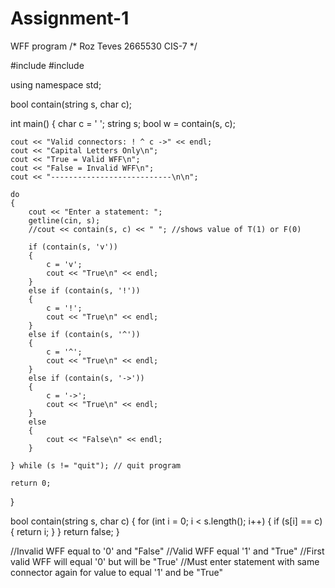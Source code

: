 # Assignment-1
WFF program
/*
Roz Teves
2665530
CIS-7
*/

#include <iostream>
#include <string>

using namespace std;

bool contain(string s, char c);

int main()
{
	char c = ' ';
	string s;
	bool w = contain(s, c);

	cout << "Valid connectors: ! ^ c ->" << endl;
	cout << "Capital Letters Only\n";
	cout << "True = Valid WFF\n";
	cout << "False = Invalid WFF\n";
	cout << "---------------------------\n\n";

	do
	{
		cout << "Enter a statement: ";
		getline(cin, s);
		//cout << contain(s, c) << " "; //shows value of T(1) or F(0)

		if (contain(s, 'v'))
		{
			c = 'v';
			cout << "True\n" << endl;
		}
		else if (contain(s, '!'))
		{
			c = '!';
			cout << "True\n" << endl;
		}
		else if (contain(s, '^'))
		{
			c = '^';
			cout << "True\n" << endl;
		}
		else if (contain(s, '->'))
		{
			c = '->';
			cout << "True\n" << endl;
		}
		else
		{
			cout << "False\n" << endl;
		}

	} while (s != "quit"); // quit program

	return 0;
}

bool contain(string s, char c)
{
	for (int i = 0; i < s.length(); i++)
	{
		if (s[i] == c)
		{
			return i;
		}
	}
	return false;
}

//Invalid WFF equal to '0' and "False"
//Valid WFF equal '1' and "True"
//First valid WFF will equal '0' but will be "True'
//Must enter statement with same connector again for value to equal '1' and be "True"
